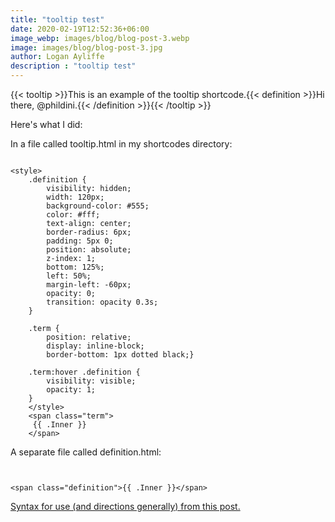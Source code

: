 ```yaml
---
title: "tooltip test"
date: 2020-02-19T12:52:36+06:00
image_webp: images/blog/blog-post-3.webp
image: images/blog/blog-post-3.jpg
author: Logan Ayliffe
description : "tooltip test"
---
```


{{< tooltip >}}This is an example of the tooltip shortcode.{{< definition >}}Hi there, @phildini.{{< /definition >}}{{< /tooltip >}}



Here's what I did:


In a file called tooltip.html in my shortcodes directory:

```

<style>
    .definition {
        visibility: hidden;
        width: 120px;
        background-color: #555;
        color: #fff;
        text-align: center;
        border-radius: 6px;
        padding: 5px 0;
        position: absolute;
        z-index: 1;
        bottom: 125%;
        left: 50%;
        margin-left: -60px;
        opacity: 0;
        transition: opacity 0.3s;
    }
    
    .term {
        position: relative;
        display: inline-block;
        border-bottom: 1px dotted black;}
    
    .term:hover .definition {
        visibility: visible;
        opacity: 1;
    }
    </style>
    <span class="term">
     {{ .Inner }} 
    </span>

```


A separate file called definition.html:



```


<span class="definition">{{ .Inner }}</span>

```


[Syntax for use (and directions generally) from this post.](https://discourse.gohugo.io/t/css-in-shortcodes-is-it-working-as-intended-in-0-55/19742/4)

